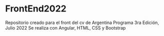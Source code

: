 # FrontEnd2022
Repositorio creado para el front del cv de Argentina Programa 3ra Edición, Julio 2022
Se realiza con Angular, HTML, CSS y Bootstrap


